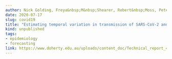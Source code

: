 ```yaml
---
author: Nick Golding, Freya&nbsp;M&nbsp;Shearer, Robert&nbsp;Moss, Peter&nbsp;Dawson, Dennis&nbsp;Liu, Joshua&nbsp;V&nbsp;Ross, Rob&nbsp;J&nbsp;Hyndman, Cameron&nbsp;Zachreson, Nic&nbsp;Geard, Jodie&nbsp;McVernon, David&nbsp;J&nbsp;Price, and James&nbsp;M&nbsp;McCaw
date: 2020-07-17
slug: covid19
title: "Estimating temporal variation in transmission of SARS-CoV-2 and physical distancing behaviour in Australia"
kind: unpublished
tags:
- epidemiology
- forecasting
link: https://www.doherty.edu.au/uploads/content_doc/Technical_report_4_July17.pdf
---
```


